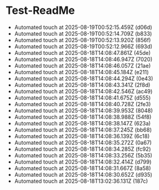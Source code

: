 # Test-ReadMe

<!-- scheduler:updates start -->
- Automated touch at 2025-08-19T00:52:15.459Z (d06d)
- Automated touch at 2025-08-19T00:52:14.709Z (b833)
- Automated touch at 2025-08-19T00:52:13.920Z (856f)
- Automated touch at 2025-08-19T00:52:12.966Z (693d)
- Automated touch at 2025-08-18T14:08:47.861Z (45de)
- Automated touch at 2025-08-18T14:08:46.947Z (7020)
- Automated touch at 2025-08-18T14:08:46.057Z (21ae)
- Automated touch at 2025-08-18T14:08:45.184Z (e211)
- Automated touch at 2025-08-18T14:08:44.294Z (0e43)
- Automated touch at 2025-08-18T14:08:43.341Z (2f8d)
- Automated touch at 2025-08-18T14:08:42.546Z (ac49)
- Automated touch at 2025-08-18T14:08:41.675Z (d555)
- Automated touch at 2025-08-18T14:08:40.728Z (2fe3)
- Automated touch at 2025-08-18T14:08:39.953Z (8048)
- Automated touch at 2025-08-18T14:08:38.988Z (54f8)
- Automated touch at 2025-08-18T14:08:38.147Z (623a)
- Automated touch at 2025-08-18T14:08:37.245Z (bb68)
- Automated touch at 2025-08-18T14:08:36.139Z (6c18)
- Automated touch at 2025-08-18T14:08:35.272Z (0a67)
- Automated touch at 2025-08-18T14:08:34.285Z (fc92)
- Automated touch at 2025-08-18T14:08:33.256Z (5b35)
- Automated touch at 2025-08-18T14:08:32.414Z (d799)
- Automated touch at 2025-08-18T14:08:31.667Z (8a58)
- Automated touch at 2025-08-18T14:08:30.652Z (d935)
- Automated touch at 2025-08-18T13:02:36.131Z (187c)
<!-- scheduler:updates end -->
